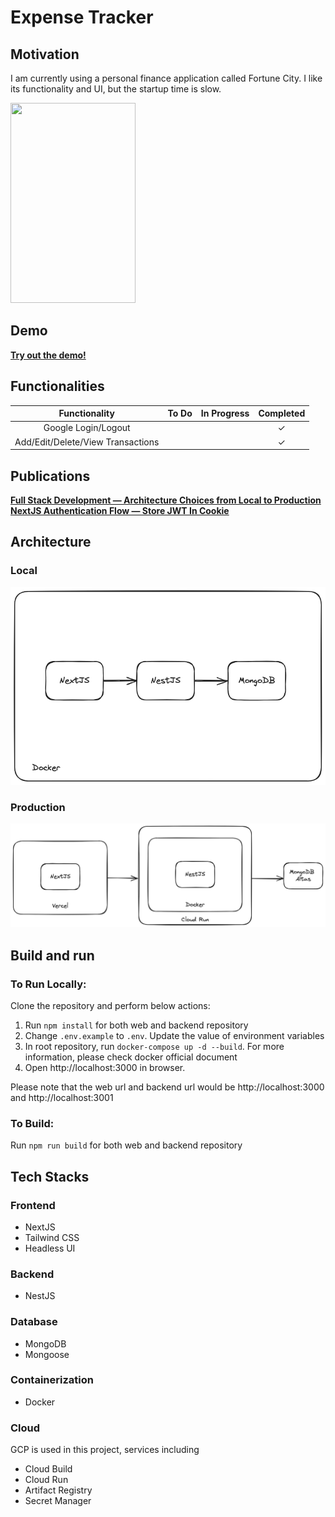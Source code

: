 # Expense Tracker

## Motivation

I am currently using a personal finance application called Fortune City. I like its functionality and UI, but the startup time is slow.

<img src="github/motivation.gif" width="200" height="320">

## Demo

[**Try out the demo!**](https://expense-tracker-six-blush.vercel.app/)

## Functionalities

|     Functionality     | To Do | In Progress | Completed |
| :-------------------: | :---: | :---------: | :-------: |
|  Google Login/Logout  |       |             |     ✓     |
| Add/Edit/Delete/View Transactions |       |             |     ✓     |

## Publications
[**Full Stack Development — Architecture Choices from Local to Production**](https://medium.com/javascript-in-plain-english/full-stack-development-architecture-choices-from-local-to-production-b7b2cf54370c)
[**NextJS Authentication Flow — Store JWT In Cookie**](https://medium.com/javascript-in-plain-english/nextjs-authentication-flow-store-jwt-in-cookie-fa6e6c8c0dca)

## Architecture

### Local

![](github/local-architecture.png)

### Production

![](github/production-architecture.png)

## Build and run

### To Run Locally:

Clone the repository and perform below actions:

1. Run `npm install` for both web and backend repository
2. Change `.env.example` to `.env`. Update the value of environment variables
3. In root repository, run `docker-compose up -d --build`. For more information, please check docker official document
4. Open http://localhost:3000 in browser.

Please note that the web url and backend url would be http://localhost:3000 and http://localhost:3001

### To Build:

Run `npm run build` for both web and backend repository

## Tech Stacks

### Frontend

- NextJS
- Tailwind CSS
- Headless UI

### Backend

- NestJS

### Database

- MongoDB
- Mongoose

### Containerization

- Docker

### Cloud

GCP is used in this project, services including

- Cloud Build
- Cloud Run
- Artifact Registry
- Secret Manager
